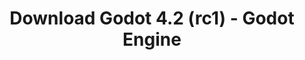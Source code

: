 ---
# Generated by /tools/generators/src/download_archive_generator !!! do not edit by hand !!!
title: 'Download Godot 4.2 (rc1) - Godot Engine'
type: 'download/archive'
name: '4.2'
flavor: 'rc1'
release_date: '2023-11-17T03:00:00-00:00'
release_notes: 'article/release-candidate-godot-4-2-rc-1/'
primaryPlatforms:
  - 'android.apk'
  - 'linux.64'
  - 'macos.universal'
  - 'windows.64'
  - 'web'
  - 'templates'
links:
  android.apk:
    name: 'android.apk'
    title: 'Android'
    caption: 'Universal APK (ARM64 + ARMv7 + x86_64 + x86)'
    tags:
      - 'APK download'
      - 'ARM64/v7'
      - 'x86 (64 & 32 bit)'
    hosts:
      github_builds:
        regular: 'https://github.com/godotengine/godot-builds/releases/download/4.2-rc1/Godot_v4.2-rc1_android_editor.apk'
        mono: '#'
      github:
        regular: 'https://github.com/godotengine/godot/releases/download/4.2-rc1/Godot_v4.2-rc1_android_editor.apk'
        mono: '#'
  linux.64:
    name: 'linux.64'
    title: 'Linux'
    caption: 'Standard (x86_64)'
    tags:
      - '64 bit'
    hosts:
      github_builds:
        regular: 'https://github.com/godotengine/godot-builds/releases/download/4.2-rc1/Godot_v4.2-rc1_linux.x86_64.zip'
        mono: 'https://github.com/godotengine/godot-builds/releases/download/4.2-rc1/Godot_v4.2-rc1_mono_linux_x86_64.zip'
      github:
        regular: 'https://github.com/godotengine/godot/releases/download/4.2-rc1/Godot_v4.2-rc1_linux.x86_64.zip'
        mono: 'https://github.com/godotengine/godot/releases/download/4.2-rc1/Godot_v4.2-rc1_mono_linux_x86_64.zip'
  macos.universal:
    name: 'macos.universal'
    title: 'macOS'
    caption: 'Universal (x86_64 + Apple Silicon)'
    tags:
      - 'Intel/Apple Silicon'
      - '64 bit'
    hosts:
      github_builds:
        regular: 'https://github.com/godotengine/godot-builds/releases/download/4.2-rc1/Godot_v4.2-rc1_macos.universal.zip'
        mono: 'https://github.com/godotengine/godot-builds/releases/download/4.2-rc1/Godot_v4.2-rc1_mono_macos.universal.zip'
      github:
        regular: 'https://github.com/godotengine/godot/releases/download/4.2-rc1/Godot_v4.2-rc1_macos.universal.zip'
        mono: 'https://github.com/godotengine/godot/releases/download/4.2-rc1/Godot_v4.2-rc1_mono_macos.universal.zip'
  windows.64:
    name: 'windows.64'
    title: 'Windows'
    caption: 'Standard (x86_64)'
    tags:
      - '64 bit'
    hosts:
      github_builds:
        regular: 'https://github.com/godotengine/godot-builds/releases/download/4.2-rc1/Godot_v4.2-rc1_win64.exe.zip'
        mono: 'https://github.com/godotengine/godot-builds/releases/download/4.2-rc1/Godot_v4.2-rc1_mono_win64.zip'
      github:
        regular: 'https://github.com/godotengine/godot/releases/download/4.2-rc1/Godot_v4.2-rc1_win64.exe.zip'
        mono: 'https://github.com/godotengine/godot/releases/download/4.2-rc1/Godot_v4.2-rc1_mono_win64.zip'
  web:
    name: 'web'
    title: 'Web editor'
    caption: ''
    tags:
      - 'Self-hosted'
      - 'Cross-platform'
    hosts:
      github_builds:
        regular: 'https://github.com/godotengine/godot-builds/releases/download/4.2-rc1/Godot_v4.2-rc1_web_editor.zip'
        mono: '#'
      github:
        regular: 'https://github.com/godotengine/godot/releases/download/4.2-rc1/Godot_v4.2-rc1_web_editor.zip'
        mono: '#'
  linux.arm64:
    name: 'linux.arm64'
    title: 'Linux'
    caption: 'Standard (ARM64)'
    tags:
      - 'ARM64'
      - '64 bit'
    hosts:
      github_builds:
        regular: 'https://github.com/godotengine/godot-builds/releases/download/4.2-rc1/Godot_v4.2-rc1_linux.arm64.zip'
        mono: 'https://github.com/godotengine/godot-builds/releases/download/4.2-rc1/Godot_v4.2-rc1_mono_linux_arm64.zip'
      github:
        regular: 'https://github.com/godotengine/godot/releases/download/4.2-rc1/Godot_v4.2-rc1_linux.arm64.zip'
        mono: 'https://github.com/godotengine/godot/releases/download/4.2-rc1/Godot_v4.2-rc1_mono_linux_arm64.zip'
  linux.32:
    name: 'linux.32'
    title: 'Linux'
    caption: 'Standard (x86)'
    tags:
      - '32 bit'
    hosts:
      github_builds:
        regular: 'https://github.com/godotengine/godot-builds/releases/download/4.2-rc1/Godot_v4.2-rc1_linux.x86_32.zip'
        mono: 'https://github.com/godotengine/godot-builds/releases/download/4.2-rc1/Godot_v4.2-rc1_mono_linux_x86_32.zip'
      github:
        regular: 'https://github.com/godotengine/godot/releases/download/4.2-rc1/Godot_v4.2-rc1_linux.x86_32.zip'
        mono: 'https://github.com/godotengine/godot/releases/download/4.2-rc1/Godot_v4.2-rc1_mono_linux_x86_32.zip'
  linux.arm32:
    name: 'linux.arm32'
    title: 'Linux'
    caption: 'Standard (ARM32)'
    tags:
      - 'ARM32'
      - '32 bit'
    hosts:
      github_builds:
        regular: 'https://github.com/godotengine/godot-builds/releases/download/4.2-rc1/Godot_v4.2-rc1_linux.arm32.zip'
        mono: 'https://github.com/godotengine/godot-builds/releases/download/4.2-rc1/Godot_v4.2-rc1_mono_linux_arm32.zip'
      github:
        regular: 'https://github.com/godotengine/godot/releases/download/4.2-rc1/Godot_v4.2-rc1_linux.arm32.zip'
        mono: 'https://github.com/godotengine/godot/releases/download/4.2-rc1/Godot_v4.2-rc1_mono_linux_arm32.zip'
  windows.32:
    name: 'windows.32'
    title: 'Windows'
    caption: 'Standard (x86)'
    tags:
      - '32 bit'
    hosts:
      github_builds:
        regular: 'https://github.com/godotengine/godot-builds/releases/download/4.2-rc1/Godot_v4.2-rc1_win32.exe.zip'
        mono: 'https://github.com/godotengine/godot-builds/releases/download/4.2-rc1/Godot_v4.2-rc1_mono_win32.zip'
      github:
        regular: 'https://github.com/godotengine/godot/releases/download/4.2-rc1/Godot_v4.2-rc1_win32.exe.zip'
        mono: 'https://github.com/godotengine/godot/releases/download/4.2-rc1/Godot_v4.2-rc1_mono_win32.zip'
  aar_library:
    name: 'aar_library'
    title: 'AAR library'
    caption: ''
    tags:
      - 'Android plugins'
      - 'Java'
      - 'Kotlin'
    hosts:
      github_builds:
        regular: 'https://github.com/godotengine/godot-builds/releases/download/4.2-rc1/godot-lib.4.2.rc1.template_release.aar'
        mono: '#'
      github:
        regular: 'https://github.com/godotengine/godot/releases/download/4.2-rc1/godot-lib.4.2.rc1.template_release.aar'
        mono: '#'
  templates:
    name: 'templates'
    title: 'Export templates'
    caption: ''
    tags:
      - 'Used to export your games to all supported platforms'
    hosts:
      github_builds:
        regular: 'https://github.com/godotengine/godot-builds/releases/download/4.2-rc1/Godot_v4.2-rc1_export_templates.tpz'
        mono: 'https://github.com/godotengine/godot-builds/releases/download/4.2-rc1/Godot_v4.2-rc1_mono_export_templates.tpz'
      github:
        regular: 'https://github.com/godotengine/godot/releases/download/4.2-rc1/Godot_v4.2-rc1_export_templates.tpz'
        mono: 'https://github.com/godotengine/godot/releases/download/4.2-rc1/Godot_v4.2-rc1_mono_export_templates.tpz'
---